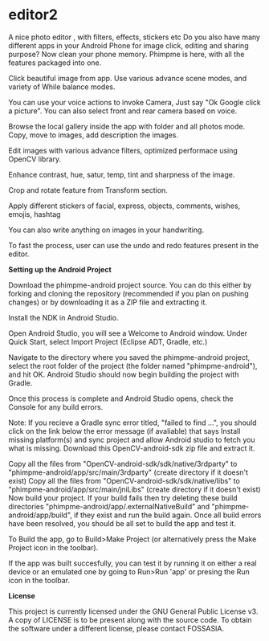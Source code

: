 # editor2
A nice photo editor , with filters, effects, stickers etc
Do you also have many different apps in your Android Phone for image click, editing and sharing purpose? Now clean your phone memory. Phimpme is here, with all the features packaged into one.

Click beautiful image from  app. Use various advance scene modes, and variety of While balance modes.

You can use your voice actions to invoke Camera, Just say "Ok Google click a picture". You can also select front and rear camera based on voice.

Browse the local gallery inside the app with folder and all photos mode. Copy, move to images, add description the images.

Edit images with various advance filters, optimized performace using OpenCV library.

Enhance contrast, hue, satur, temp, tint and sharpness of the image.

Crop and rotate feature from Transform section.

Apply different stickers of facial, express, objects, comments, wishes, emojis, hashtag

You can also write anything on images in your handwriting.

To fast the process, user can use the undo and redo features present in the editor.

<b>Setting up the Android Project</b>

Download the phimpme-android project source. You can do this either by forking and cloning the repository (recommended if you plan on pushing changes) or by downloading it as a ZIP file and extracting it.

Install the NDK in Android Studio.

Open Android Studio, you will see a Welcome to Android window. Under Quick Start, select Import Project (Eclipse ADT, Gradle, etc.)

Navigate to the directory where you saved the phimpme-android project, select the root folder of the project (the folder named "phimpme-android"), and hit OK. Android Studio should now begin building the project with Gradle.

Once this process is complete and Android Studio opens, check the Console for any build errors.

Note: If you recieve a Gradle sync error titled, "failed to find ...", you should click on the link below the error message (if avaliable) that says Install missing platform(s) and sync project and allow Android studio to fetch you what is missing.
Download this OpenCV-android-sdk zip file and extract it.

Copy all the files from "OpenCV-android-sdk/sdk/native/3rdparty" to "phimpme-android/app/src/main/3rdparty" (create directory if it doesn't exist)
Copy all the files from "OpenCV-android-sdk/sdk/native/libs" to "phimpme-android/app/src/main/jniLibs" (create directory if it doesn't exist)
Now build your project. If your build fails then try deleting these build directories "phimpme-android/app/.externalNativeBuild" and "phimpme-android/app/build", if they exist and run the build again.
Once all build errors have been resolved, you should be all set to build the app and test it.

To Build the app, go to Build>Make Project (or alternatively press the Make Project icon in the toolbar).

If the app was built succesfully, you can test it by running it on either a real device or an emulated one by going to Run>Run 'app' or presing the Run icon in the toolbar.

<b>License</b>

This project is currently licensed under the GNU General Public License v3. A copy of LICENSE is to be present along with the source code. To obtain the software under a different license, please contact FOSSASIA.
